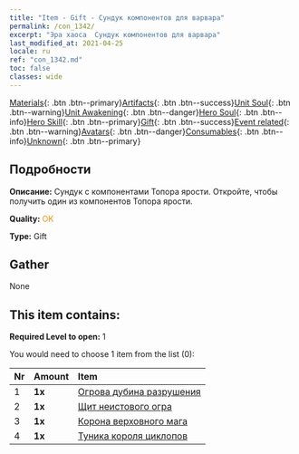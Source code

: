 ```yaml
---
title: "Item - Gift - Сундук компонентов для варвара"
permalink: /con_1342/
excerpt: "Эра хаоса  Сундук компонентов для варвара"
last_modified_at: 2021-04-25
locale: ru
ref: "con_1342.md"
toc: false
classes: wide
---
```

 [Materials](/ItemsRU/){: .btn .btn--primary}[Artifacts](/ItemsRU/Artifacts/){: .btn .btn--success}[Unit Soul](/ItemsRU/UnitSoul/){: .btn .btn--warning}[Unit Awakening](/ItemsRU/UnitAwakening/){: .btn .btn--danger}[Hero Soul](/ItemsRU/HeroSoul/){: .btn .btn--info}[Hero Skill](/ItemsRU/HeroSkill/){: .btn .btn--primary}[Gift](/ItemsRU/Gift/){: .btn .btn--success}[Event related](/ItemsRU/Events/){: .btn .btn--warning}[Avatars](/ItemsRU/Avatars/){: .btn .btn--danger}[Consumables](/ItemsRU/Consumables/){: .btn .btn--info}[Unknown](/ItemsRU/Unknown/){: .btn .btn--primary}

## Подробности
 **Описание:** Сундук с компонентами Топора ярости. Откройте, чтобы получить один из компонентов Топора ярости.

 **Quality:** <span style="color: #FF8C00">OK</span>

 **Type:** Gift

## Gather

  None

## This item contains:

 **Required Level to open:** 1

 You would need to choose 1 item from the list (0):

  | Nr | Amount |     Item    |
  |:---|:-------|:------------|
  | 1 |  **1x** | [Огрова дубина разрушения](/ItemsRU/art_125/) |  | 
  | 2 |  **1x** | [Щит неистового огра](/ItemsRU/art_126/) |  | 
  | 3 |  **1x** | [Корона верховного мага](/ItemsRU/art_127/) |  | 
  | 4 |  **1x** | [Туника короля циклопов](/ItemsRU/art_128/) |  | 
